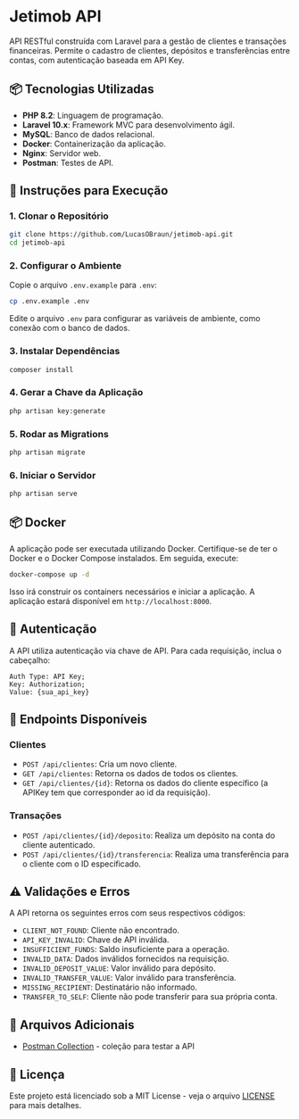 # Jetimob API

API RESTful construída com Laravel para a gestão de clientes e transações financeiras. Permite o cadastro de clientes, depósitos e transferências entre contas, com autenticação baseada em API Key.

## 📦 Tecnologias Utilizadas

* **PHP 8.2**: Linguagem de programação.
* **Laravel 10.x**: Framework MVC para desenvolvimento ágil.
* **MySQL**: Banco de dados relacional.
* **Docker**: Containerização da aplicação.
* **Nginx**: Servidor web.
* **Postman**: Testes de API.

## 🚀 Instruções para Execução

### 1. Clonar o Repositório

```bash
git clone https://github.com/LucasOBraun/jetimob-api.git
cd jetimob-api
```

### 2. Configurar o Ambiente

Copie o arquivo `.env.example` para `.env`:

```bash
cp .env.example .env
```

Edite o arquivo `.env` para configurar as variáveis de ambiente, como conexão com o banco de dados.

### 3. Instalar Dependências

```bash
composer install
```

### 4. Gerar a Chave da Aplicação

```bash
php artisan key:generate
```

### 5. Rodar as Migrations

```bash
php artisan migrate
```

### 6. Iniciar o Servidor

```bash
php artisan serve
```

## 📦 Docker

A aplicação pode ser executada utilizando Docker. Certifique-se de ter o Docker e o Docker Compose instalados. Em seguida, execute:

```bash
docker-compose up -d
```

Isso irá construir os containers necessários e iniciar a aplicação.
A aplicação estará disponível em `http://localhost:8000`.

## 🔐 Autenticação

A API utiliza autenticação via chave de API. Para cada requisição, inclua o cabeçalho:

```
Auth Type: API Key;
Key: Authorization;
Value: {sua_api_key}
```

## 🧾 Endpoints Disponíveis

### Clientes

* `POST /api/clientes`: Cria um novo cliente.
* `GET /api/clientes`: Retorna os dados de todos os clientes.
* `GET /api/clientes/{id}`: Retorna os dados do cliente específico (a APIKey tem que corresponder ao id da requisição).

### Transações

* `POST /api/clientes/{id}/deposito`: Realiza um depósito na conta do cliente autenticado.
* `POST /api/clientes/{id}/transferencia`: Realiza uma transferência para o cliente com o ID especificado.

## ⚠️ Validações e Erros

A API retorna os seguintes erros com seus respectivos códigos:

* `CLIENT_NOT_FOUND`: Cliente não encontrado.
* `API_KEY_INVALID`: Chave de API inválida.
* `INSUFFICIENT_FUNDS`: Saldo insuficiente para a operação.
* `INVALID_DATA`: Dados inválidos fornecidos na requisição.
* `INVALID_DEPOSIT_VALUE`: Valor inválido para depósito.
* `INVALID_TRANSFER_VALUE`: Valor inválido para transferência.
* `MISSING_RECIPIENT`: Destinatário não informado.
* `TRANSFER_TO_SELF`: Cliente não pode transferir para sua própria conta.


## 📁 Arquivos Adicionais

- [Postman Collection](docs/jetimob.postman_collection.json) - coleção para testar a API


## 📄 Licença

Este projeto está licenciado sob a MIT License - veja o arquivo [LICENSE](LICENSE) para mais detalhes.
